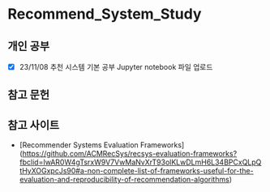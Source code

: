 # Recommend_System_Study

## 개인 공부
- [X] 23/11/08 추천 시스템 기본 공부 Jupyter notebook 파일 업로드


## 참고 문헌


## 참고 사이트

- [Recommender Systems Evaluation Frameworks] (https://github.com/ACMRecSys/recsys-evaluation-frameworks?fbclid=IwAR0W4gTsrxW9V7VwMaNvXrT93olKLwDLmH6L34BPCxQLpQtHyXOGxpcJs90#a-non-complete-list-of-frameworks-useful-for-the-evaluation-and-reproducibility-of-recommendation-algorithms)
